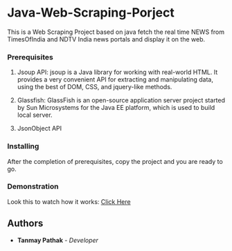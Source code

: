 # Java-Web-Scraping-Porject

This is a Web Scraping Project based on java fetch the real time NEWS from TimesOfIndia and NDTV India news portals and display it on the web.

### Prerequisites
1. Jsoup API: jsoup is a Java library for working with real-world HTML. It provides a very convenient API for extracting and manipulating data, using the best of DOM, CSS, and jquery-like methods.

2. Glassfish: GlassFish is an open-source application server project started by Sun Microsystems for the Java EE platform, which is used to build local server. 

3. JsonObject API

### Installing

After the completion of prerequisites, copy the project and you are ready to go.

### Demonstration

Look this to watch how it works: [Click Here](https://drive.google.com/file/d/1h1RGLC78Ua5PNIlOiZHEMvBEqAOkiWez/view?usp=sharing)

## Authors

* **Tanmay Pathak** - *Developer*
